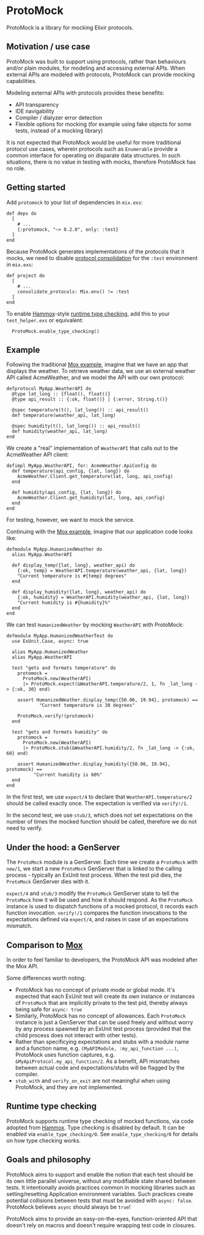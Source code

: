 # ProtoMock

<!-- MDOC -->
<!-- INCLUDE -->

ProtoMock is a library for mocking Elixir protocols.

## Motivation / use case

ProtoMock was built to support using protocols, rather than behaviours and/or plain
modules, for modeling and accessing external APIs. When external APIs are modeled with
protocols, ProtoMock can provide mocking capabilities.

Modeling external APIs with protocols provides these benefits:

* API transparency
* IDE navigability
* Compiler / dialyzer error detection
* Flexible options for mocking (for example using fake objects for some tests, instead of a mocking library)

It is not expected that ProtoMock would be useful for more traditional protocol use
cases, wherein protocols such as `Enumerable` provide a common interface for operating on
disparate data structures. In such situations, there is no value in testing with mocks,
therefore ProtoMock has no role.

## Getting started

Add `protomock` to your list of dependencies in `mix.exs`:

    def deps do
      [
        # ...
        {:protomock, "~> 0.2.0", only: :test}
      ]
    end

Because ProtoMock generates implementations of the protocols that it mocks, we need to
disable [protocol consolidation](https://hexdocs.pm/elixir/1.15.6/Protocol.html#module-consolidation) for the `:test` environment in `mix.exs`:

    def project do
      [
        # ...
        consolidate_protocols: Mix.env() != :test
      ]
    end

To enable [Hammox](https://hexdocs.pm/hammox/Hammox.html)-style [runtime type checking](`enable_type_checking/0`), add this to your `test_helper.exs` or 
equivalent:
  
      ProtoMock.enable_type_checking()

## Example

Following the traditional [Mox example](https://hexdocs.pm/mox/Mox.html#module-example),
imagine that we have an app that displays the weather. To retrieve weather data,
we use an external weather API called AcmeWeather, and we model the API with our own
protocol:

    defprotocol MyApp.WeatherAPI do
      @type lat_long :: {float(), float()}
      @type api_result :: {:ok, float()} | {:error, String.t()}

      @spec temperature(t(), lat_long()) :: api_result()
      def temperature(weather_api, lat_long)

      @spec humidity(t(), lat_long()) :: api_result()
      def humidity(weather_api, lat_long)
    end

We create a "real" implementation of `WeatherAPI` that calls out to the
AcmeWeather API client:

    defimpl MyApp.WeatherAPI, for: AcmeWeather.ApiConfig do
      def temperature(api_config, {lat, long}) do
        AcmeWeather.Client.get_temperature(lat, long, api_config)
      end

      def humidity(api_config, {lat, long}) do
        AcmeWeather.Client.get_humidity(lat, long, api_config)
      end
    end

For testing, however, we want to mock the service.

Continuing with the [Mox example](https://hexdocs.pm/mox/Mox.html#module-example),
imagine that our application code looks like:

    defmodule MyApp.HumanizedWeather do
      alias MyApp.WeatherAPI

      def display_temp({lat, long}, weather_api) do
        {:ok, temp} = WeatherAPI.temperature(weather_api, {lat, long})
        "Current temperature is #{temp} degrees"
      end

      def display_humidity({lat, long}, weather_api) do
        {:ok, humidity} = WeatherAPI.humidity(weather_api, {lat, long})
        "Current humidity is #{humidity}%"
      end
    end

We can test `HumanizedWeather` by mocking `WeatherAPI` with ProtoMock:

    defmodule MyApp.HumanizedWeatherTest do
      use ExUnit.Case, async: true

      alias MyApp.HumanizedWeather
      alias MyApp.WeatherAPI

      test "gets and formats temperature" do
        protomock =
          ProtoMock.new(WeatherAPI)
          |> ProtoMock.expect(&WeatherAPI.temperature/2, 1, fn _lat_long -> {:ok, 30} end)

        assert HumanizedWeather.display_temp({50.06, 19.94}, protomock) ==
                "Current temperature is 30 degrees"

        ProtoMock.verify!(protomock)
      end

      test "gets and formats humidity" do
        protomock =
          ProtoMock.new(WeatherAPI)
          |> ProtoMock.stub(&WeatherAPI.humidity/2, fn _lat_long -> {:ok, 60} end)

        assert HumanizedWeather.display_humidity({50.06, 19.94}, protomock) ==
              "Current humidity is 60%"
      end
    end

In the first test, we use `expect/4` to declare that `WeatherAPI.temperature/2` should be called
exactly once. The expectation is verified via `verify!/1`.

In the second test, we use `stub/3`, which does not set expectations on the number of times
the mocked function should be called, therefore we do not need to verify.

## Under the hood: a GenServer

The `ProtoMock` module is a GenServer. Each time we create a `ProtoMock` with `new/1`,
we start a new `ProtoMock` GenServer that is linked to the calling process - typically
an ExUnit test process. When the test pid dies, the `ProtoMock` GenServer dies with it.

`expect/4` and `stub/3` modify the `ProtoMock` GenServer state to tell the `ProtoMock`
how it will be used and how it should respond. As the `ProtoMock` instance is used to
dispatch functions of a mocked protocol, it records each function invocation.
`verify!/1` compares the function invocations to the expectations defined via
`expect/4`, and raises in case of an expectations mismatch.

## Comparison to [Mox](https://hexdocs.pm/mox/Mox.html)

In order to feel familiar to developers, the ProtoMock API was modeled after the Mox API.

Some differences worth noting:

* ProtoMock has no concept of private mode or global mode. It's expected that each ExUnit
  test will create its own instance or instances of `ProtoMock` that are implicitly private
  to the test pid, thereby always being safe for `async: true`
* Similarly, ProtoMock has no concept of allowances. Each `ProtoMock` instance is just a
  GenServer that can be used freely and without worry by any process spawned by an
  ExUnit test process (provided that the child process does not interact with other tests).
* Rather than specificying expectations and stubs with a module name and a function name,
  e.g. `(MyAPIModule, :my_api_function ...)`, ProtoMock uses function captures, e.g.
  `&MyApiProtocol.my_api_function/2`. As a benefit, API mismatches between actual code and
  expectations/stubs will be flagged by the compiler.
* `stub_with` and `verify_on_exit` are not meaningful when using ProtoMock, and they
  are not implemented.

## Runtime type checking

ProtoMock supports runtime type checking of mocked functions, via code adopted from [Hammox](https://hexdocs.pm/hammox/Hammox.html).
Type checking is disabled by default. It can be enabled via `enable_type_checking/0`.
See `enable_type_checking/0` for details on how type checking works.

## Goals and philosophy

ProtoMock aims to support and enable the notion that each test should be its own
little parallel universe, without any modifiable state shared between tests. It
intentionally avoids practices common in mocking libraries such as setting/resetting
Application environment variables. Such practices create potential collisions between
tests that must be avoided with `async: false`. ProtoMock believes `async` should
always be `true`!

ProtoMock aims to provide an easy-on-the-eyes, function-oriented API that doesn't
rely on macros and doesn't require wrapping test code in closures.
